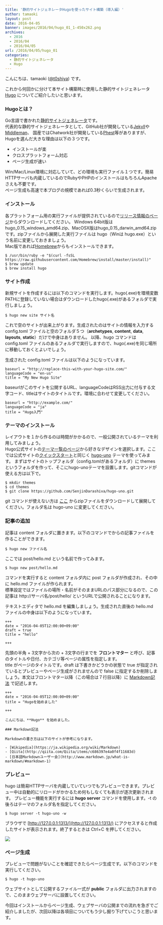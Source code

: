 ```yaml
---
title: '静的サイトジェネレータHugoを使ったサイト構築（導入編）'
author: tamaoki
layout: post
date: 2016-04-05
banner: images/2016/04/hugo_01_1-450x262.png
archives:
  - 2016
  - 2016/04
  - 2016/04/05
url: /2016/04/05/hugo_01
categories:
  - 静的サイトジェネレータ
  - Hugo
---
```


こんにちは、tamaoki ([@t0shiya](https://twitter.com/t0shiya)) です。

これから何回かに分けて本サイト構築時に使用した静的サイトジェネレータ [Hugo](http://gohugo.io) についてご紹介したいと思います。

<!--more-->

### Hugoとは？

Go言語で書かれた[静的サイトジェネレータ](http://staticgen.com)です。  
代表的な静的サイトジェネレータとして、GitHub社が開発している[Jekyll](https://jekyllrb.com)や[Middleman](https://middlemanapp.com/jp/)、
国産ではChatwork社が開発している[Phest](https://github.com/chatwork/Phest)等がありますが、Hugoを選んだ大きな理由は以下の３つです。

- インストールが楽
- クロスプラットフォーム対応
- ページ生成が速い

Win/Mac/Linux環境に対応していて、どの環境も実行ファイル１つです。簡易HTTPサーバも内蔵しているのでRubyやPHPのインストールはもちろんApacheさえも不要です。  
ページ生成も高速で本ブログの規模であれば0.3秒くらいで生成されます。

### インストール

各プラットフォーム用の実行ファイルが提供されているので[リリース情報のページ](https://github.com/spf13/hugo/releases)からダウンロードしてください。
Windows 64bit版はhugo_0.15_windows_amd64.zip、MacOSX版はhugo_0.15_darwin_amd64.zipです。zipファイルから展開した実行ファイルは hugo（Winは hugo.exe）という名前に変更しておきましょう。  
Mac版であれば[Homebrew](http://brew.sh/index_ja.html)からもインストールできます。

```
$ /usr/bin/ruby -e "$(curl -fsSL https://raw.githubusercontent.com/Homebrew/install/master/install)"
$ brew update
$ brew install hugo
```

### サイト作成

新規サイトを作成するには以下のコマンドを実行します。hugo(.exe)を環境変数PATHに登録していない場合はダウンロードしたhugo(.exe)があるフォルダで実行しましょう。

```
$ hugo new site サイト名
```

これで空のサイトが出来上がります。生成されたのはサイトの情報を入力する config.toml ファイルと空のフォルダ５つ（**archetypes**, **content**, **data**, **layouts**, **static**）だけで中身はありません。
以降、hugo コマンドは config.toml ファイルのあるフォルダで実行しますので、hugo(.exe)を同じ場所に移動しておくとよいでしょう。

生成された config.toml ファイルは以下のようになっています。

```
baseurl = "http://replace-this-with-your-hugo-site.com/"
languageCode = "en-us"
title = "My New Hugo Site"
```

baseurlがこのサイトを公開するURL、languageCodeはRSS出力に付与する文字コード、titleはサイトのタイトルです。環境に合わせて変更してください。

```
baseurl = "http://example.com/"
languageCode = "ja"
title = "Hugo入門"
```

### テーマのインストール

レイアウトを１から作るのは時間がかかるので、一般公開されているテーマを利用してみましょう。  
Hugo公式サイトの[テーマ一覧のページ](http://themes.gohugo.io/)から好きなデザインを選択します。ここでは公式サイトの[クイックスタート](https://gohugo.io/overview/quickstart/)と同じく [hugo-uno](http://themes.gohugo.io/hugo-uno/) テーマを使ってみます。
まずはサイトのトップフォルダ（config.tomlがあるフォルダ）に themes というフォルダを作って、そこにhugo-unoテーマを設置します。gitコマンドが使える方は以下で。

```
$ mkdir themes
$ cd themes
$ git clone https://github.com/SenjinDarashiva/hugo-uno.git
```

git コマンドが使えない方は [ここ](https://github.com/SenjinDarashiva/hugo-uno/archive/master.zip) からzipファイルをダウンロードして展開してください。フォルダ名は hugo-uno に変更してください。

### 記事の追加

記事は content フォルダに置きます。以下のコマンドでからの記事ファイルを作ることができます。

```
$ hugo new ファイル名
```

ここでは post/hello.md という名前で作ってみます。

```
$ hugo new post/hello.md
```

コマンドを実行すると content フォルダ内に post フォルダが作成され、その中に hello.md ファイルが作られます。  
標準設定ではファイルの場所・名前がそのままURLのパス部分になるので、この記事は http://サーバ名/post/hello/ というURLで公開されることになります。  

テキストエディタで hello.md を編集しましょう。生成された直後の hello.md ファイルの中身は以下のようになっています。

```
+++
date = "2016-04-05T12:00:00+09:00"
draft = true
title = "hello"

+++

```

先頭の半角 + 3文字から次の + 3文字の行までを **フロントマター** と呼び、記事のタイトルや日付、カテゴリ等ページの属性を指定します。  
title がページのタイトルです。draft は下書きかどうかの状態で true が指定されているとプレビューやページ生成がされませんので false に指定するか削除しましょう。本文はフロントマター以降（この場合は７行目以降）に [Markdown記法](https://ja.wikipedia.org/wiki/Markdown) で記述します。

```
+++
date = "2016-04-05T12:00:00+09:00"
title = "Hugoを始めました"

+++

こんにちは、**Hugo** を始めました。

### Markdown記法

Markdownの書き方は以下のサイトが参考になります。

- [Wikipedia](https://ja.wikipedia.org/wiki/Markdown)
- [Qiita](http://qiita.com/Qiita/items/c686397e4a0f4f11683d)
- [日本語Markdownユーザー会](http://www.markdown.jp/what-is-markdown/#markdown-1)
```

### プレビュー

hugo は簡易HTTPサーバを内蔵していていつでもプレビューできます。プレビュー中は自動的にリロードがかかるため何もしなくても表示が逐次更新されます。
プレビュー機能を実行するには **hugo server** コマンドを使用します。-t の後ろはテーマのフォルダ名を指定してください。

```
$ hugo server -t hugo-uno -w
```

ブラウザで [http://127.0.0.1:1313/](http://127.0.0.1:1313/) にアクセスすると作成したサイトが表示されます。終了するときは Ctrl+C を押してください。
 
![](/images/2016/04/hugo_01_1.png)


### ページ生成

プレビューで問題がないことを確認できたらページ生成です。以下のコマンドを実行してください。

```
$ hugo -t hugo-uno
```

ウェブサイトとして公開するファイル一式が **public** フォルダに出力されますので、このままウェブサーバに設置してください。

今回はインストールからページ生成、ウェブサーバの公開までの流れを急ぎでご紹介しましたが、次回以降は各項目についてもう少し掘り下げていこうと思います。
